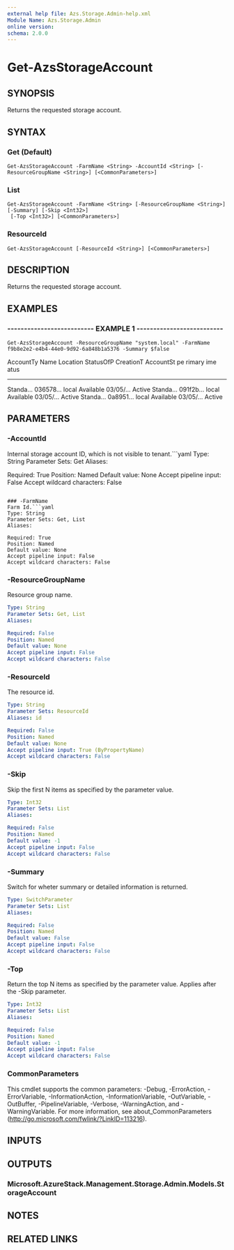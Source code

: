 ```yaml
---
external help file: Azs.Storage.Admin-help.xml
Module Name: Azs.Storage.Admin
online version: 
schema: 2.0.0
---
```


# Get-AzsStorageAccount

## SYNOPSIS
Returns the requested storage account.

## SYNTAX

### Get (Default)
```
Get-AzsStorageAccount -FarmName <String> -AccountId <String> [-ResourceGroupName <String>] [<CommonParameters>]
```

### List
```
Get-AzsStorageAccount -FarmName <String> [-ResourceGroupName <String>] [-Summary] [-Skip <Int32>]
 [-Top <Int32>] [<CommonParameters>]
```

### ResourceId
```
Get-AzsStorageAccount [-ResourceId <String>] [<CommonParameters>]
```

## DESCRIPTION
Returns the requested storage account.

## EXAMPLES

### -------------------------- EXAMPLE 1 --------------------------
```
Get-AzsStorageAccount -ResourceGroupName "system.local" -FarmName f9b8e2e2-e4b4-44e0-9d92-6a848b1a5376 -Summary $false
```

AccountTy Name      Location  StatusOfP CreationT AccountSt
pe                            rimary    ime       atus
--------- ----      --------  --------- --------- ---------
Standa...
036578...
local     Available 03/05/...
Active
Standa...
091f2b...
local     Available 03/05/...
Active
Standa...
0a8951...
local     Available 03/05/...
Active

## PARAMETERS

### -AccountId
Internal storage account ID, which is not visible to tenant.```yaml
Type: String
Parameter Sets: Get
Aliases: 

Required: True
Position: Named
Default value: None
Accept pipeline input: False
Accept wildcard characters: False
```

### -FarmName
Farm Id.```yaml
Type: String
Parameter Sets: Get, List
Aliases: 

Required: True
Position: Named
Default value: None
Accept pipeline input: False
Accept wildcard characters: False
```

### -ResourceGroupName
Resource group name.

```yaml
Type: String
Parameter Sets: Get, List
Aliases: 

Required: False
Position: Named
Default value: None
Accept pipeline input: False
Accept wildcard characters: False
```

### -ResourceId
The resource id.

```yaml
Type: String
Parameter Sets: ResourceId
Aliases: id

Required: False
Position: Named
Default value: None
Accept pipeline input: True (ByPropertyName)
Accept wildcard characters: False
```

### -Skip
Skip the first N items as specified by the parameter value.

```yaml
Type: Int32
Parameter Sets: List
Aliases: 

Required: False
Position: Named
Default value: -1
Accept pipeline input: False
Accept wildcard characters: False
```

### -Summary
Switch for wheter summary or detailed information is returned.

```yaml
Type: SwitchParameter
Parameter Sets: List
Aliases: 

Required: False
Position: Named
Default value: False
Accept pipeline input: False
Accept wildcard characters: False
```

### -Top
Return the top N items as specified by the parameter value.
Applies after the -Skip parameter.

```yaml
Type: Int32
Parameter Sets: List
Aliases: 

Required: False
Position: Named
Default value: -1
Accept pipeline input: False
Accept wildcard characters: False
```

### CommonParameters
This cmdlet supports the common parameters: -Debug, -ErrorAction, -ErrorVariable, -InformationAction, -InformationVariable, -OutVariable, -OutBuffer, -PipelineVariable, -Verbose, -WarningAction, and -WarningVariable. For more information, see about_CommonParameters (http://go.microsoft.com/fwlink/?LinkID=113216).

## INPUTS

## OUTPUTS

### Microsoft.AzureStack.Management.Storage.Admin.Models.StorageAccount

## NOTES

## RELATED LINKS

